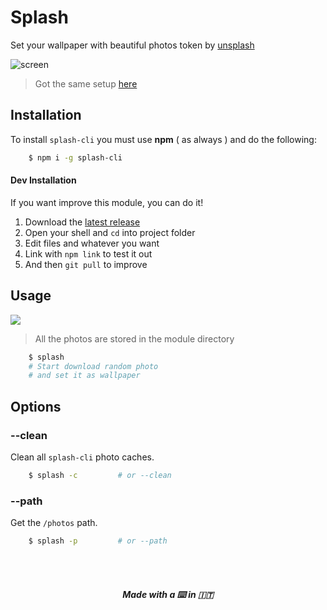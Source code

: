 # Splash
Set your wallpaper with beautiful photos token by [unsplash](http://unsplash.com)

![screen](https://cloud.githubusercontent.com/assets/11269635/21428069/726d08c8-c858-11e6-81b0-f4fdc351ac9a.png)
> Got the same setup [here](http://github.com/Rawnly/dot-files)

## Installation

To install `splash-cli` you must use **npm** ( as always ) and do the following:

```bash
	$ npm i -g splash-cli
```

#### Dev Installation
If you want improve this module, you can do it!

1. Download the [latest release](https://github.com/Rawnly/splash-cli/releases)
2. Open your shell and `cd` into project folder
3. Edit files and whatever you want
4. Link with `npm link` to test it out
5. And then `git pull` to improve

## Usage
![](https://cloud.githubusercontent.com/assets/11269635/21428079/7b24cc80-c858-11e6-8dc3-2e164d23804a.gif)
> All the photos are stored in the module directory

```bash
	$ splash
    # Start download random photo
    # and set it as wallpaper
```

## Options
### --clean
Clean all `splash-cli` photo caches.
```bash
	$ splash -c 		# or --clean
```

### --path
Get the `/photos` path.
```bash
	$ splash -p 		# or --path
```
<br>
<br>
<h5 align="center">
Made with a  ⌨️   in 🇮🇹
</h5>
